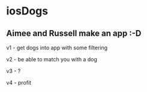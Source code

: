 # iosDogs

## Aimee and Russell make an app :-D

v1 - get dogs into app with some filtering

v2 - be able to match you with a dog

v3 - ?

v4 - profit
